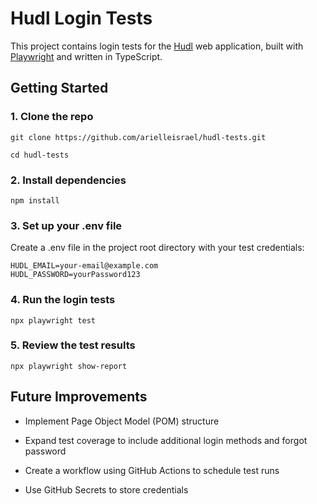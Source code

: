 # Hudl Login Tests

This project contains login tests for the [Hudl](https://www.hudl.com) web application, built with [Playwright](https://playwright.dev/) and written in TypeScript.

## Getting Started

### 1. Clone the repo
```
git clone https://github.com/arielleisrael/hudl-tests.git
 
cd hudl-tests
```

### 2. Install dependencies
```
npm install
```

### 3. Set up your .env file
Create a .env file in the project root directory with your test credentials:
```
HUDL_EMAIL=your-email@example.com
HUDL_PASSWORD=yourPassword123
```

### 4. Run the login tests
```
npx playwright test
```

### 5. Review the test results
```
npx playwright show-report
```

## Future Improvements
- Implement Page Object Model (POM) structure

- Expand test coverage to include additional login methods and forgot password

- Create a workflow using GitHub Actions to schedule test runs

- Use GitHub Secrets to store credentials

